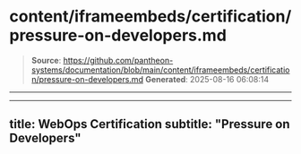 # content/iframeembeds/certification/pressure-on-developers.md

> **Source**: https://github.com/pantheon-systems/documentation/blob/main/content/iframeembeds/certification/pressure-on-developers.md
> **Generated**: 2025-08-16 06:08:14

---

---
title: WebOps Certification
subtitle: "Pressure on Developers"
---

<Partial file="certification-guide/pressure-on-developers.md" />
